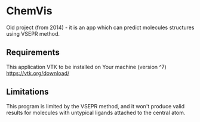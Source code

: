 # ChemVis
Old project (from 2014) - it is an app which can predict molecules structures using VSEPR method. 

## Requirements
This application VTK to be installed on Your machine (version ^7)
https://vtk.org/download/

## Limitations
This program is limited by the VSEPR method, and it won't produce valid results for molecules with untypical ligands attached to the central atom. 
